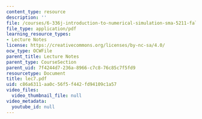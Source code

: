 ```yaml
---
content_type: resource
description: ''
file: /courses/6-336j-introduction-to-numerical-simulation-sma-5211-fall-2003/c86a6311aa0c56f5f442fd94109c1a57_lec7.pdf
file_type: application/pdf
learning_resource_types:
- Lecture Notes
license: https://creativecommons.org/licenses/by-nc-sa/4.0/
ocw_type: OCWFile
parent_title: Lecture Notes
parent_type: CourseSection
parent_uid: 7f4244d7-236a-8966-c7c8-76c85c7f5fd9
resourcetype: Document
title: lec7.pdf
uid: c86a6311-aa0c-56f5-f442-fd94109c1a57
video_files:
  video_thumbnail_file: null
video_metadata:
  youtube_id: null
---
```


